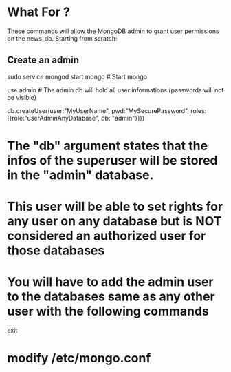 # What For ?

These commands will allow the MongoDB admin to grant user permissions on the news_db.
Starting from scratch:

## Create an admin
sudo service mongod start
mongo	     # Start mongo

use admin    # The admin db will hold all user informations (passwords will not be visible)

db.createUser(user:"MyUserName", pwd:"MySecurePassword", roles: [{role:"userAdminAnyDatabase", db: "admin"}]})
# The "db" argument states that the infos of the superuser will be stored in the "admin" database.
# This user will be able to set rights for any user on any database but is NOT considered an authorized user for those databases
# You will have to add the admin user to the databases same as any other user with the following commands

exit

# modify /etc/mongo.conf